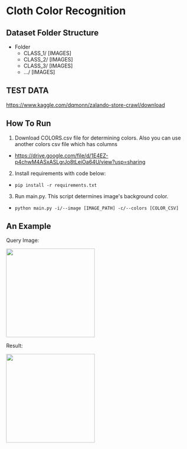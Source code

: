 # Cloth Color Recognition

## Dataset Folder Structure
- Folder
  -  CLASS_1/
    [IMAGES]
  -  CLASS_2/
    [IMAGES]
  -  CLASS_3/
    [IMAGES]
  -  .../
    [IMAGES]
    
## TEST DATA
https://www.kaggle.com/dqmonn/zalando-store-crawl/download

## How To Run
1. Download COLORS.csv file for determining colors. Also you can use another colors csv file which has columns
- https://drive.google.com/file/d/1E4EZ-p4chwM4ASxASLgrJo8tLeiOa64U/view?usp=sharing
2. Install requirements with code below:
- ``` pip install -r requirements.txt ```
3. Run main.py. This script determines image's background color.
- ```python main.py -i/--image [IMAGE_PATH] -c/--colors [COLOR_CSV]```

## An Example
Query Image:

<img src="https://github.com/Burak-Tasci/Clothe-color-segmentation/blob/main/images/img_screenshot_17.11.2021.png" width="240">

Result:

<img src="https://github.com/Burak-Tasci/Clothe-color-segmentation/blob/main/images/Figure_1.png" width="240">
